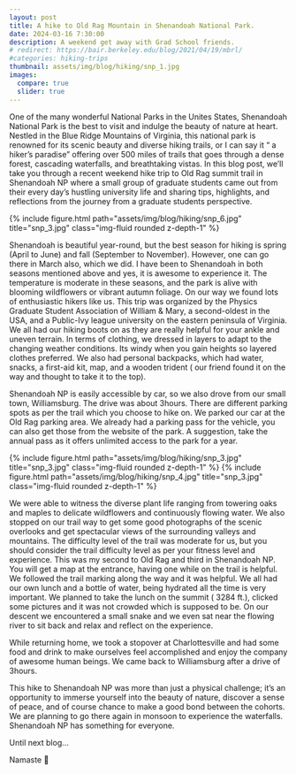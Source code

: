 ```yaml
---
layout: post
title: A hike to Old Rag Mountain in Shenandoah National Park.
date: 2024-03-16 7:30:00
description: A weekend get away with Grad School friends.
# redirect: https://bair.berkeley.edu/blog/2021/04/19/mbrl/
#categories: hiking-trips
thumbnail: assets/img/blog/hiking/snp_1.jpg
images:
  compare: true
  slider: true
---
```


One of the many wonderful National Parks in the Unites States, Shenandoah National Park is the best to visit and indulge the beauty of nature at heart. Nestled in the Blue Ridge Mountains of Virginia, this national park is renowned for its scenic beauty and diverse hiking trails, or I can say it “ a hiker’s paradise” offering over 500 miles of trails that goes through a dense forest, cascading waterfalls, and breathtaking vistas. In this blog post, we’ll take you through a recent weekend hike trip to Old Rag summit trail in Shenandoah NP where a small group of graduate students came out from their every day’s hustling university life and sharing tips, highlights, and reflections from the journey from a graduate students perspective.

<div class="row">
    <div class="col-sm mt-3 mt-md-0">
        {% include figure.html path="assets/img/blog/hiking/snp_6.jpg" title="snp_3.jpg" class="img-fluid rounded z-depth-1" %}
    </div>
</div>

Shenandoah is beautiful year-round, but the best season for hiking is spring (April to June) and fall (September to November). However, one can go there in March also, which we did. I have been to Shenandoah in both seasons mentioned above and yes, it is awesome to experience it. The temperature is moderate in these seasons, and the park is alive with blooming wildflowers or vibrant autumn foliage. On our way we found lots of enthusiastic hikers like us. This trip was organized by the Physics Graduate Student Association of William & Mary, a second-oldest in the USA, and a Public-Ivy league university on the eastern peninsula of Virginia.
We all had our hiking boots on as they are really helpful for your ankle and uneven terrain. In terms of clothing, we dressed in layers to adapt to the changing weather conditions. Its windy when you gain heights so layered clothes preferred. We also had personal backpacks, which had water, snacks, a first-aid kit, map, and a wooden trident ( our friend found it on the way and thought to take it to the top).

Shenandoah NP  is easily accessible by car, so we also drove from our small town, Williamsburg. The drive was about 3hours. There are different parking spots as per the trail which you choose to hike on. We parked our car at the Old Rag parking area. We already had a parking pass for the vehicle, you can also get those from the website of the park. A suggestion, take the annual pass as it offers unlimited access to the park for a year. 

<div class="row">
    <div class="col-sm mt-3 mt-md-0">
        {% include figure.html path="assets/img/blog/hiking/snp_3.jpg" title="snp_3.jpg" class="img-fluid rounded z-depth-1" %}
        {% include figure.html path="assets/img/blog/hiking/snp_4.jpg" title="snp_3.jpg" class="img-fluid rounded z-depth-1" %}
    </div>
</div>


We were able to witness the diverse plant life ranging from towering oaks and maples to delicate wildflowers and continuously flowing water. We also stopped on our trail way to get some good photographs of the scenic overlooks and get spectacular views of the surrounding valleys and mountains. The difficulty level of the trail was moderate for us, but you should consider the trail difficulty level as per your fitness level and experience. This was my second to Old Rag and third in Shenandoah NP. You will get a map at the entrance, having one while on the trail is helpful. We followed the trail marking along the way and it was helpful. We all had our own lunch and a bottle of water, being hydrated all the time is very important. We planned to take the lunch on the summit ( 3284 ft.), clicked some pictures and it was not crowded which is supposed to be. On our descent we encountered a small snake and we even sat near the flowing river to sit back and relax and reflect on the experience. 

While returning home, we took a stopover at Charlottesville and had some food and drink to make ourselves feel accomplished and enjoy the company of awesome human beings. We came back to Williamsburg after a drive of 3hours.

This hike to Shenandoah NP was more than just a physical challenge; it’s an opportunity to immerse yourself into the beauty of nature, discover a sense of peace, and of course chance to make a good bond between the cohorts. We are planning to go there again in monsoon to experience the waterfalls. Shenandoah NP has something for everyone.

Until next blog… 

Namaste 🙏

